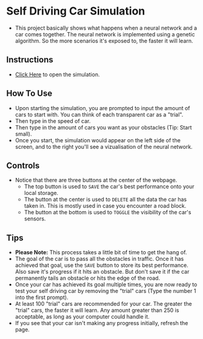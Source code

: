 # Self Driving Car Simulation
- This project basically shows what happens when a neural network and a car comes together. The neural network is implemented using a genetic algorithm. So the more scenarios it's exposed to, the faster it will learn.
## Instructions
- [Click Here](https://michaeledoigiawerie.github.io/Self-Driving-Car-Simulation/) to open the simulation.
## How To Use
- Upon starting the simulation, you are prompted to input the amount of cars to start with. You can think of each transparent car as a "trial".
- Then type in the speed of car.
- Then type in the amount of cars you want as your obstacles (Tip: Start small).
- Once you start, the simulation would appear on the left side of the screen, and to the right you'll see a vizualisation of the neural network.
## Controls
- Notice that there are three buttons at the center of the webpage.
    - The top button is used to `SAVE` the car's best performance onto your local storage.
    - The button at the center is used to `DELETE` all the data the car has taken in. This is mostly used in case you encounter a road block.
    - The button at the bottom is used to `TOGGLE` the visibility of the car's sensors.
## Tips
- **Please Note:** This process takes a little bit of time to get the hang of.
- The goal of the car is to pass all the obstacles in traffic. Once it has achieved that goal, use the `SAVE` button to store its best performance. Also save it's progress if it hits an obstacle. But don't save it if the car permanently tails an obstacle or hits the edge of the road.
- Once your car has achieved its goal multiple times, you are now ready to test your self driving car by removing the "trial" cars (Type the number 1 into the first prompt). 
- At least 100 "trial" cars are recommended for your car. The greater the "trial" cars, the faster it will learn. Any amount greater than 250 is acceptable, as long as your computer could handle it.
- If you see that your car isn't making any progress initially, refresh the page. 
